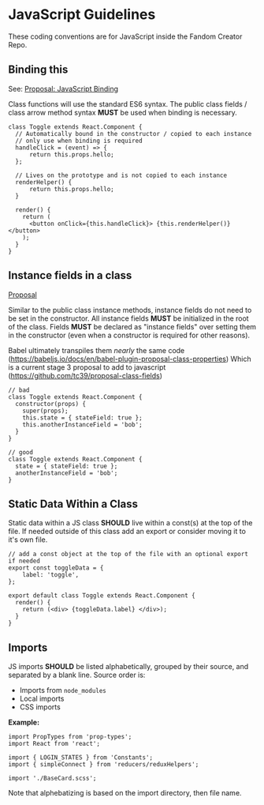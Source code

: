 # JavaScript Guidelines

These coding conventions are for JavaScript inside the Fandom Creator Repo.

## Binding this

See: [Proposal: JavaScript Binding](https://wikia-inc.atlassian.net/wiki/spaces/CAKE/pages/312344881/Proposal+JavaScript+Binding)

Class functions will use the standard ES6 syntax. The public class fields / class arrow method syntax **MUST** be used when binding is necessary.

```JS
class Toggle extends React.Component {
  // Automatically bound in the constructor / copied to each instance
  // only use when binding is required
  handleClick = (event) => {
      return this.props.hello;
  };
  
  // Lives on the prototype and is not copied to each instance
  renderHelper() {
      return this.props.hello;
  }
  
  render() {
    return (
      <button onClick={this.handleClick}> {this.renderHelper()} </button>
    );
  }
}
```

## Instance fields in a class

[Proposal](https://github.com/Wikia/guidelines/pull/134)

Similar to the public class instance methods, instance fields do not need to be set in the constructor. All instance fields **MUST** be initialized in the root of the class. Fields **MUST** be declared as "instance fields" over setting them in the constructor (even when a constructor is required for other reasons). 

Babel ultimately transpiles them _nearly_ the same code (https://babeljs.io/docs/en/babel-plugin-proposal-class-properties) Which is a current stage 3 proposal to add to javascript (https://github.com/tc39/proposal-class-fields)  

```JS
// bad
class Toggle extends React.Component {
  constructor(props) {
    super(props);
    this.state = { stateField: true };
    this.anotherInstanceField = 'bob';
  }
}
```

```JS
// good
class Toggle extends React.Component {
  state = { stateField: true };
  anotherInstanceField = 'bob';
}
```

## Static Data Within a Class

Static data within a JS class **SHOULD** live within a const(s) at the top of the file. If needed outside of this class add an export or consider moving it to it's own file.

```JS
// add a const object at the top of the file with an optional export if needed
export const toggleData = {
    label: 'toggle',
};
 
export default class Toggle extends React.Component {
  render() {
    return (<div> {toggleData.label} </div>);
  }
}
```

## Imports

JS imports **SHOULD** be listed alphabetically, grouped by their source, and separated by a blank line. Source order is: 
* Imports from `node_modules`
* Local imports
* CSS imports

**Example:**
```
import PropTypes from 'prop-types';
import React from 'react';

import { LOGIN_STATES } from 'Constants';
import { simpleConnect } from 'reducers/reduxHelpers';

import './BaseCard.scss';
```

Note that alphebatizing is based on the import directory, then file name.
